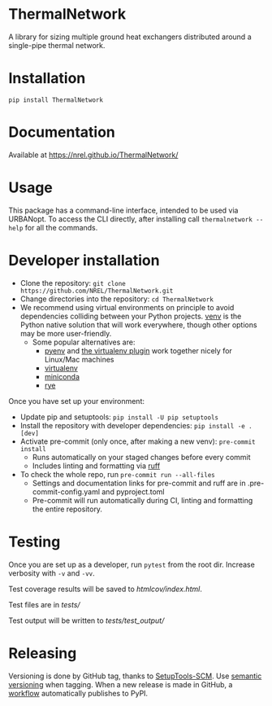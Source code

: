 # ThermalNetwork

A library for sizing multiple ground heat exchangers distributed around a single-pipe thermal network.

# Installation

`pip install ThermalNetwork`

# Documentation

Available at https://nrel.github.io/ThermalNetwork/

# Usage

This package has a command-line interface, intended to be used via URBANopt. To access the CLI directly, after installing call `thermalnetwork --help` for all the commands.

# Developer installation

- Clone the repository: `git clone https://github.com/NREL/ThermalNetwork.git`
- Change directories into the repository: `cd ThermalNetwork`
- We recommend using virtual environments on principle to avoid dependencies colliding between your Python projects. [venv](https://docs.python.org/3/library/venv.html) is the Python native solution that will work everywhere, though other options may be more user-friendly.
    - Some popular alternatives are:
        - [pyenv](https://github.com/pyenv/pyenv) and [the virtualenv plugin](https://github.com/pyenv/pyenv-virtualenv) work together nicely for Linux/Mac machines
        - [virtualenv](https://virtualenv.pypa.io/en/latest/)
        - [miniconda](https://docs.conda.io/projects/miniconda/en/latest/)
        - [rye](https://rye-up.com/)

Once you have set up your environment:
- Update pip and setuptools: `pip install -U pip setuptools`
- Install the repository with developer dependencies: `pip install -e .[dev]`
- Activate pre-commit (only once, after making a new venv): `pre-commit install`
    - Runs automatically on your staged changes before every commit
    - Includes linting and formatting via [ruff](https://docs.astral.sh/ruff/)
- To check the whole repo, run `pre-commit run --all-files`
    - Settings and documentation links for pre-commit and ruff are in .pre-commit-config.yaml and pyproject.toml
    - Pre-commit will run automatically during CI, linting and formatting the entire repository.

# Testing

Once you are set up as a developer, run `pytest` from the root dir. Increase verbosity with `-v` and `-vv`.

Test coverage results will be saved to _htmlcov/index.html_.

Test files are in _tests/_

Test output will be written to _tests/test_output/_

# Releasing

Versioning is done by GitHub tag, thanks to [SetupTools-SCM](https://setuptools-scm.readthedocs.io/en/latest/). Use [semantic versioning](https://semver.org/) when tagging. When a new release is made in GitHub, a [workflow](https://github.com/marketplace/actions/pypi-publish) automatically publishes to PyPI.
